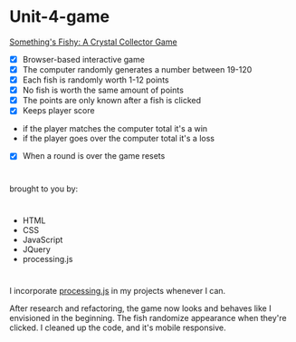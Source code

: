 # Unit-4-game

[Something's Fishy: A Crystal Collector Game](https://rkaseman.github.io/unit-04-game-crystal-collector/)

- [x] Browser-based interactive game
- [x] The computer randomly generates a number between 19-120
- [x] Each fish is randomly worth 1-12 points
- [x] No fish is worth the same amount of points
- [x] The points are only known after a fish is clicked
- [x] Keeps player score
 - if the player matches the computer total it's a win
 - if the player goes over the computer total it's a loss
- [x] When a round is over the game resets
#
brought to you by:
#
- HTML
- CSS
- JavaScript
- JQuery
- processing.js
#
I incorporate [processing.js](http://processingjs.org/) in my projects whenever I can.

After research and refactoring, the game now looks and behaves like I envisioned in the beginning. The fish randomize appearance when they're clicked. I cleaned up the code, and it's mobile responsive.
